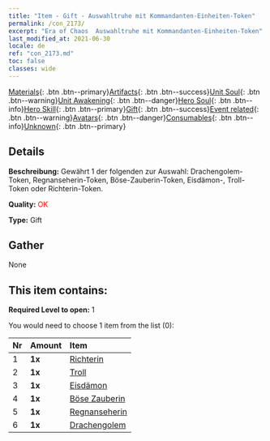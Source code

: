 ```yaml
---
title: "Item - Gift - Auswahltruhe mit Kommandanten-Einheiten-Token"
permalink: /con_2173/
excerpt: "Era of Chaos  Auswahltruhe mit Kommandanten-Einheiten-Token"
last_modified_at: 2021-06-30
locale: de
ref: "con_2173.md"
toc: false
classes: wide
---
```

 [Materials](/ItemsDE/){: .btn .btn--primary}[Artifacts](/ItemsDE/Artifacts/){: .btn .btn--success}[Unit Soul](/ItemsDE/UnitSoul/){: .btn .btn--warning}[Unit Awakening](/ItemsDE/UnitAwakening/){: .btn .btn--danger}[Hero Soul](/ItemsDE/HeroSoul/){: .btn .btn--info}[Hero Skill](/ItemsDE/HeroSkill/){: .btn .btn--primary}[Gift](/ItemsDE/Gift/){: .btn .btn--success}[Event related](/ItemsDE/Events/){: .btn .btn--warning}[Avatars](/ItemsDE/Avatars/){: .btn .btn--danger}[Consumables](/ItemsDE/Consumables/){: .btn .btn--info}[Unknown](/ItemsDE/Unknown/){: .btn .btn--primary}

## Details
 **Beschreibung:** Gewährt 1 der folgenden zur Auswahl: Drachengolem-Token, Regnanseherin-Token, Böse-Zauberin-Token, Eisdämon-, Troll-Token oder Richterin-Token.

 **Quality:** <span style="color: #FF0000">OK</span>

 **Type:** Gift

## Gather

  None

## This item contains:

 **Required Level to open:** 1

 You would need to choose 1 item from the list (0):

  | Nr | Amount |     Item    |
  |:---|:-------|:------------|
  | 1 |  **1x** | [Richterin](/ItemsDE/unt_198/) |  | 
  | 2 |  **1x** | [Troll](/ItemsDE/unt_225/) |  | 
  | 3 |  **1x** | [Eisdämon](/ItemsDE/unt_269/) |  | 
  | 4 |  **1x** | [Böse Zauberin](/ItemsDE/unt_252/) |  | 
  | 5 |  **1x** | [Regnanseherin](/ItemsDE/unt_279/) |  | 
  | 6 |  **1x** | [Drachengolem](/ItemsDE/unt_243/) |  | 
